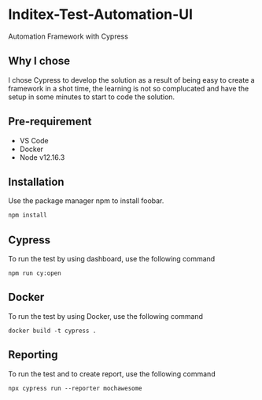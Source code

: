 # Inditex-Test-Automation-UI
Automation Framework with Cypress

## Why I chose
I chose Cypress to develop the solution as a result of being easy to create a framework in a shot time, the learning is not so complucated and have the setup in some minutes to start to code the solution.

## Pre-requirement
* VS Code
* Docker
* Node v12.16.3




## Installation

Use the package manager npm to install foobar.

```bash
npm install
```
## Cypress
To run the test by using dashboard, use the following command
```cypress
npm run cy:open
```


## Docker
To run the test by using Docker, use the following command
```docker
docker build -t cypress .
```

## Reporting
To run the test and to create report, use the following command
```mochawesome
npx cypress run --reporter mochawesome
```


